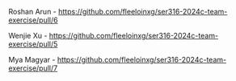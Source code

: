 Roshan Arun - https://github.com/fleeloinxg/ser316-2024c-team-exercise/pull/6

Wenjie Xu - https://github.com/fleeloinxg/ser316-2024c-team-exercise/pull/5

Mya Magyar - https://github.com/fleeloinxg/ser316-2024c-team-exercise/pull/7
